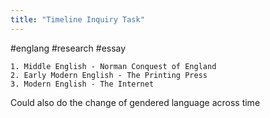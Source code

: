 ```yaml
---
title: "Timeline Inquiry Task"
---
```

#englang #research #essay 

```ad-question
1. Middle English - Norman Conquest of England
2. Early Modern English - The Printing Press
3. Modern English - The Internet
```

Could also do the change of gendered language across time